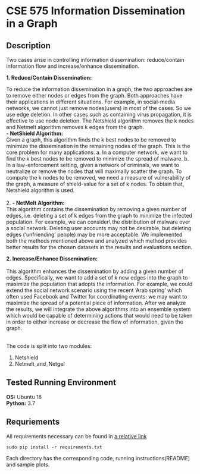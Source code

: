 # CSE 575 Information Dissemination in a Graph

## Description
Two cases arise in controlling information dissemination: reduce/contain information flow and increase/enhance dissemination.<br />

**1. Reduce/Contain Dissemination:**

To reduce the information dissemination in a graph, the two approaches are to remove either nodes or edges from the graph. Both approaches have their applications in different situations.
For example, in social-media networks, we cannot just remove nodes(users) in most of the cases. So we use edge deletion. In other cases such as containing virus propagation, it is effective to use
node deletion. The Netshield algorithm removes the k nodes and Netmelt algorithm removes k edges from the graph.<br />
        **- NetShield Algorithm:**<br />
            Given a graph, this algorithm finds the k best nodes to be removed to minimize the dissemination in the remaining nodes of the graph.
            This is the core problem for many applications:
                a. In a computer network, we want to find the k best nodes to be removed to minimize the spread of malware.
                b. In a law-enforcement setting, given a network of criminals, we want to neutralize or remove the nodes that will maximally scatter the graph.
            To compute the k nodes to be removed, we need a measure of vulnerability of the graph, a measure of shield-value for a set of k nodes. To obtain that, Netshield algorithm is used.<br /><br />
        2. **- NetMelt Algorithm:**<br />
            This algorithm contains the dissemination by removing a given number of edges, i.e. deleting a set of k edges from the graph to minimize the infected population. For example, we can consider\ the distribution of malware over a social network. Deleting user accounts may not be desirable, but deleting edges (‘unfriending’ people) may be more acceptable. We implemented both the methods mentioned above and analyzed which method provides better results for the chosen datasets in the results and evaluations section.


**2. Increase/Enhance Dissemination:**<br /><br />
This algorithm enhances the dissemination by adding a given number of edges. Specifically, we want to add a set of k new edges into the graph to maximize the population that adopts the information. For example, we could extend the social network scenario using the recent ‘Arab spring’ which often used Facebook and Twitter for coordinating events: we may want to maximize the spread of a potential piece of information.
After we analyze the results, we will integrate the above algorithms into an ensemble system which would be capable of determining actions that would need to be taken in order to either increase or decrease the flow of information, given the graph.<br /><br />


The code is split into two modules:
1. Netshield
2. Netmelt_and_Netgel

## Tested Running Environment
**OS:** Ubuntu 18<br />
**Python:** 3.7

## Requriements
All requirements necessary can be found in [a relative link](requirements.txt)

```
sudo pip install -r requirements.txt
```

Each directory has the corresponding code, running instructions(README) and sample plots.
